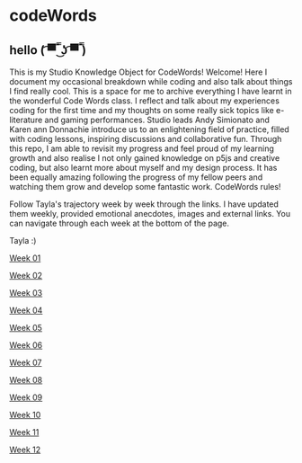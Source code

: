 # codeWords
## hello ( ͡▀̿ ̿ ͜ʖ ͡▀̿ ̿)

This is my Studio Knowledge Object for CodeWords! Welcome! Here I document my occasional breakdown while coding and also talk about things I find really cool. This is a space for me to archive everything I have learnt in the wonderful Code Words class. I reflect and talk about my experiences coding for the first time and my thoughts on some really sick topics like e-literature and gaming performances. Studio leads Andy Simionato and Karen ann Donnachie introduce us to an enlightening field of practice, filled with coding lessons, inspiring discussions and collaborative fun. Through this repo, I am able to revisit my progress and feel proud of my learning growth and also realise I not only gained knowledge on p5js and creative coding, but also learnt more about myself and my design process. It has been equally amazing following the progress of my fellow peers and watching them grow and develop some fantastic work. CodeWords rules! 

Follow Tayla's trajectory week by week through the links. I have updated them weekly, provided emotional anecdotes, images and external links. You can navigate through each week at the bottom of the page. 

Tayla :)

 [Week 01](https://taylarogic.github.io/codeWords/01/) 
 
 [Week 02](https://taylarogic.github.io/codeWords/02/)
 
 [Week 03](https://taylarogic.github.io/codeWords/03/)
 
 [Week 04](https://taylarogic.github.io/codeWords/04/)
 
 [Week 05](https://taylarogic.github.io/codeWords/05/)
 
 [Week 06](https://taylarogic.github.io/codeWords/06/)
 
 [Week 07](https://taylarogic.github.io/codeWords/07/)
 
 [Week 08](https://taylarogic.github.io/codeWords/08/)
 
 [Week 09](https://taylarogic.github.io/codeWords/09/)
 
 [Week 10](https://taylarogic.github.io/codeWords/10/)
 
 [Week 11](https://taylarogic.github.io/codeWords/11/)
 
 [Week 12](https://taylarogic.github.io/codeWords/12/)
